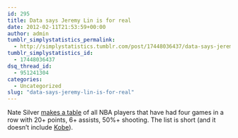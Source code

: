 ```yaml
---
id: 295
title: Data says Jeremy Lin is for real
date: 2012-02-11T21:53:59+00:00
author: admin
tumblr_simplystatistics_permalink:
  - http://simplystatistics.tumblr.com/post/17448036437/data-says-jeremy-lin-is-for-real
tumblr_simplystatistics_id:
  - 17448036437
dsq_thread_id:
  - 951241304
categories:
  - Uncategorized
slug: "data-says-jeremy-lin-is-for-real"
---
```

Nate Silver <a href="http://fivethirtyeight.blogs.nytimes.com/2012/02/11/jeremy-lin-is-no-fluke/" target="_blank">makes a table</a> of all NBA players that have had four games in a row with 20+ points, 6+ assists, 50%+ shooting. The list is short (and it doesn&#8217;t include <a href="http://simplystatistics.tumblr.com/post/16817771482/this-graph-makes-me-think-kobe-is-not-that-good-he" target="_blank">Kobe</a>).  
